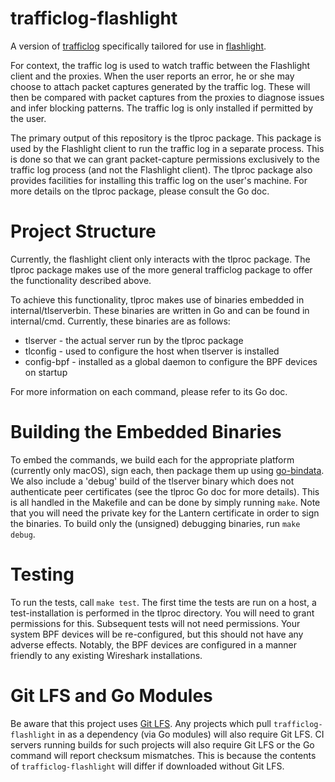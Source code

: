 # trafficlog-flashlight

A version of [trafficlog](github.com/getlantern/trafficlog) specifically tailored for use in [flashlight](github.com/getlantern/flashlight).

For context, the traffic log is used to watch traffic between the Flashlight client and the proxies. When the user reports an error, he or she may choose to attach packet captures generated by the traffic log. These will then be compared with packet captures from the proxies to diagnose issues and infer blocking patterns. The traffic log is only installed if permitted by the user.

The primary output of this repository is the tlproc package. This package is used by the Flashlight client to run the traffic log in a separate process. This is done so that we can grant packet-capture permissions exclusively to the traffic log process (and not the Flashlight client). The tlproc package also provides facilities for installing this traffic log on the user's machine. For more details on the tlproc package, please consult the Go doc.

# Project Structure

Currently, the flashlight client only interacts with the tlproc package. The tlproc package makes use of the more general trafficlog package to offer the functionality described above.

To achieve this functionality, tlproc makes use of binaries embedded in internal/tlserverbin. These binaries are written in Go and can be found in internal/cmd. Currently, these binaries are as follows:
 * tlserver   - the actual server run by the tlproc package
 * tlconfig   - used to configure the host when tlserver is installed
 * config-bpf - installed as a global daemon to configure the BPF devices on startup
  
For more information on each command, please refer to its Go doc.

# Building the Embedded Binaries

To embed the commands, we build each for the appropriate platform (currently only macOS), sign each, then package them up using [go-bindata](https://github.com/jteeuwen/go-bindata). We also include a 'debug' build of the tlserver binary which does not authenticate peer certificates (see the tlproc Go doc for more details). This is all handled in the Makefile and can be done by simply running `make`. Note that you will need the private key for the Lantern certificate in order to sign the binaries. To build only the (unsigned) debugging binaries, run `make debug`.

# Testing

To run the tests, call `make test`. The first time the tests are run on a host, a test-installation is performed in the tlproc directory. You will need to grant permissions for this. Subsequent tests will not need permissions. Your system BPF devices will be re-configured, but this should not have any adverse effects. Notably, the BPF devices are configured in a manner friendly to any existing Wireshark installations.

# Git LFS and Go Modules

Be aware that this project uses [Git LFS](https://git-lfs.github.com/). Any projects which pull `trafficlog-flashlight` in as a dependency (via Go modules) will also require Git LFS. CI servers running builds for such projects will also require Git LFS or the Go command will report checksum mismatches. This is because the contents of `trafficlog-flashlight` will differ if downloaded without Git LFS.


